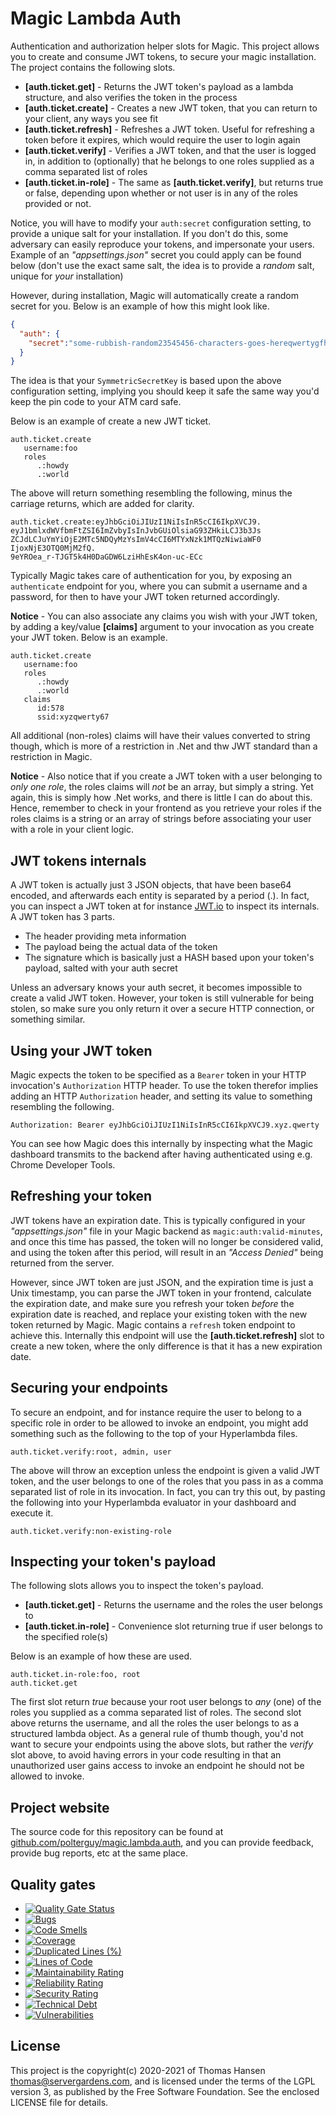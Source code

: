 
# Magic Lambda Auth

Authentication and authorization helper slots for Magic. This project allows you to create and consume
JWT tokens, to secure your magic installation. The project contains the following slots.

* __[auth.ticket.get]__ - Returns the JWT token's payload as a lambda structure, and also verifies the token in the process
* __[auth.ticket.create]__ - Creates a new JWT token, that you can return to your client, any ways you see fit
* __[auth.ticket.refresh]__ - Refreshes a JWT token. Useful for refreshing a token before it expires, which would require the user to login again
* __[auth.ticket.verify]__ - Verifies a JWT token, and that the user is logged in, in addition to (optionally) that he belongs to one roles supplied as a comma separated list of roles
* __[auth.ticket.in-role]__ - The same as **[auth.ticket.verify]**, but returns true or false, depending upon whether or not user is in any of the roles provided or not.

Notice, you will have to modify your `auth:secret` configuration setting, to provide a unique salt for your installation.
If you don't do this, some adversary can easily reproduce your tokens, and impersonate your users. Example of
an _"appsettings.json"_ secret you could apply can be found below (don't use the exact same salt, the idea is to provide
a _random_ salt, unique for _your_ installation)

However, during installation, Magic will automatically create a random secret for you. Below is an example of how this
might look like.

```json
{
  "auth": {
    "secret":"some-rubbish-random23545456-characters-goes-hereqwertygfhdfSDFGFDdfgh45fDFGH"
  }
}
```

The idea is that your `SymmetricSecretKey` is based upon the above configuration setting, implying you should keep it
safe the same way you'd keep the pin code to your ATM card safe.

Below is an example of create a new JWT ticket.

```
auth.ticket.create
   username:foo
   roles
      .:howdy
      .:world
```

The above will return something resembling the following, minus the carriage returns, which are added for clarity.

```
auth.ticket.create:eyJhbGciOiJIUzI1NiIsInR5cCI6IkpXVCJ9.
eyJ1bmlxdWVfbmFtZSI6ImZvbyIsInJvbGUiOlsiaG93ZHkiLCJ3b3Js
ZCJdLCJuYmYiOjE2MTc5NDQyMzYsImV4cCI6MTYxNzk1MTQzNiwiaWF0
IjoxNjE3OTQ0MjM2fQ.
9eYROea_r-TJGT5k4H0DaGDW6LziHhEsK4on-uc-ECc
```

Typically Magic takes care of authentication for you, by exposing an `authenticate` endpoint for
you, where you can submit a username and a password, for then to have your JWT token returned accordingly.

**Notice** - You can also associate any claims you wish with your JWT token, by adding a key/value **[claims]**
argument to your invocation as you create your JWT token. Below is an example.

```
auth.ticket.create
   username:foo
   roles
      .:howdy
      .:world
   claims
      id:578
      ssid:xyzqwerty67
```

All additional (non-roles) claims will have their values converted to string though, which is more of a restriction
in .Net and thw JWT standard than a restriction in Magic.

**Notice** - Also notice that if you create a JWT token with a user belonging to _only one role_, the roles claims
will _not_ be an array, but simply a string. Yet again, this is simply how .Net works, and there is little I can do
about this. Hence, remember to check in your frontend as you retrieve your roles if the roles claims is a string
or an array of strings before associating your user with a role in your client logic.

## JWT tokens internals

A JWT token is actually just 3 JSON objects, that have been base64 encoded, and afterwards each entity is separated
by a period (.). In fact, you can inspect a JWT token at for instance [JWT.io](https://jwt.io) to inspect its internals.
A JWT token has 3 parts.

* The header providing meta information
* The payload being the actual data of the token
* The signature which is basically just a HASH based upon your token's payload, salted with your auth secret

Unless an adversary knows your auth secret, it becomes impossible to create a valid JWT token. However, your token
is still vulnerable for being stolen, so make sure you only return it over a secure HTTP connection, or something similar.

## Using your JWT token

Magic expects the token to be specified as a `Bearer` token in your HTTP invocation's `Authorization` HTTP header.
To use the token therefor implies adding an HTTP `Authorization` header, and setting its value to something resembling
the following.

```
Authorization: Bearer eyJhbGciOiJIUzI1NiIsInR5cCI6IkpXVCJ9.xyz.qwerty
```

You can see how Magic does this internally by inspecting what the Magic dashboard transmits to the backend
after having authenticated using e.g. Chrome Developer Tools.

## Refreshing your token

JWT tokens have an expiration date. This is typically configured in your _"appsettings.json"_ file in your Magic
backend as `magic:auth:valid-minutes`, and once this time has passed, the token will no longer be considered
valid, and using the token after this period, will result in an _"Access Denied"_ being returned from the server.

However, since JWT token are just JSON, and the expiration time is just a Unix timestamp, you can parse the
JWT token in your frontend, calculate the expiration date, and make sure you refresh your token _before_ the
expiration date is reached, and replace your existing token with the new token returned by Magic. Magic
contains a `refresh` token endpoint to achieve this. Internally this endpoint will use the **[auth.ticket.refresh]**
slot to create a new token, where the only difference is that it has a new expiration date.

## Securing your endpoints

To secure an endpoint, and for instance require the user to belong to a specific role in order to be allowed
to invoke an endpoint, you might add something such as the following to the top of your Hyperlambda files.

```
auth.ticket.verify:root, admin, user
```

The above will throw an exception unless the endpoint is given a valid JWT token, and the user belongs to
one of the roles that you pass in as a comma separated list of role in its invocation. In fact, you can try
this out, by pasting the following into your Hyperlambda evaluator in your dashboard and execute it.

```
auth.ticket.verify:non-existing-role
```

## Inspecting your token's payload

The following slots allows you to inspect the token's payload.

* __[auth.ticket.get]__ - Returns the username and the roles the user belongs to
* __[auth.ticket.in-role]__ - Convenience slot returning true if user belongs to the specified role(s)

Below is an example of how these are used.

```
auth.ticket.in-role:foo, root
auth.ticket.get
```

The first slot return _true_ because your root user belongs to _any_ (one) of the roles you supplied as
a comma separated list of roles. The second slot above returns the username, and all the roles the user
belongs to as a structured lambda object. As a general rule of thumb though, you'd not want to secure your
endpoints using the above slots, but rather the _verify_ slot above, to avoid having errors in your code
resulting in that an unauthorized user gains access to invoke an endpoint he should not be allowed to invoke.

## Project website

The source code for this repository can be found at [github.com/polterguy/magic.lambda.auth](https://github.com/polterguy/magic.lambda.auth), and you can provide feedback, provide bug reports, etc at the same place.

## Quality gates

- [![Quality Gate Status](https://sonarcloud.io/api/project_badges/measure?project=polterguy_magic.lambda.auth&metric=alert_status)](https://sonarcloud.io/dashboard?id=polterguy_magic.lambda.auth)
- [![Bugs](https://sonarcloud.io/api/project_badges/measure?project=polterguy_magic.lambda.auth&metric=bugs)](https://sonarcloud.io/dashboard?id=polterguy_magic.lambda.auth)
- [![Code Smells](https://sonarcloud.io/api/project_badges/measure?project=polterguy_magic.lambda.auth&metric=code_smells)](https://sonarcloud.io/dashboard?id=polterguy_magic.lambda.auth)
- [![Coverage](https://sonarcloud.io/api/project_badges/measure?project=polterguy_magic.lambda.auth&metric=coverage)](https://sonarcloud.io/dashboard?id=polterguy_magic.lambda.auth)
- [![Duplicated Lines (%)](https://sonarcloud.io/api/project_badges/measure?project=polterguy_magic.lambda.auth&metric=duplicated_lines_density)](https://sonarcloud.io/dashboard?id=polterguy_magic.lambda.auth)
- [![Lines of Code](https://sonarcloud.io/api/project_badges/measure?project=polterguy_magic.lambda.auth&metric=ncloc)](https://sonarcloud.io/dashboard?id=polterguy_magic.lambda.auth)
- [![Maintainability Rating](https://sonarcloud.io/api/project_badges/measure?project=polterguy_magic.lambda.auth&metric=sqale_rating)](https://sonarcloud.io/dashboard?id=polterguy_magic.lambda.auth)
- [![Reliability Rating](https://sonarcloud.io/api/project_badges/measure?project=polterguy_magic.lambda.auth&metric=reliability_rating)](https://sonarcloud.io/dashboard?id=polterguy_magic.lambda.auth)
- [![Security Rating](https://sonarcloud.io/api/project_badges/measure?project=polterguy_magic.lambda.auth&metric=security_rating)](https://sonarcloud.io/dashboard?id=polterguy_magic.lambda.auth)
- [![Technical Debt](https://sonarcloud.io/api/project_badges/measure?project=polterguy_magic.lambda.auth&metric=sqale_index)](https://sonarcloud.io/dashboard?id=polterguy_magic.lambda.auth)
- [![Vulnerabilities](https://sonarcloud.io/api/project_badges/measure?project=polterguy_magic.lambda.auth&metric=vulnerabilities)](https://sonarcloud.io/dashboard?id=polterguy_magic.lambda.auth)

## License

This project is the copyright(c) 2020-2021 of Thomas Hansen thomas@servergardens.com, and is licensed under the terms
of the LGPL version 3, as published by the Free Software Foundation. See the enclosed LICENSE file for details.

